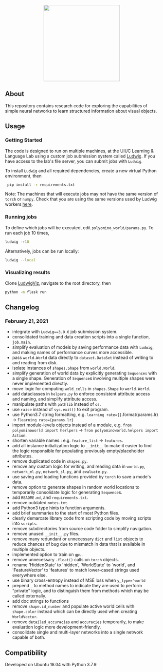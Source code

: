 <div align="center">
 <img src="images/logo.png" width="250"> 
</div>

## About

This repository contains research code for exploring the capabilities of simple neural networks to learn structured information about visual objects.

## Usage

### Getting Started

The code is designed to run on multiple machines, at the UIUC Learning & Language Lab using a custom job submission system called [Ludwig](https://github.com/phueb/Ludwig).
If you have access to the lab's file server, you can submit jobs with `Ludwig`.

To install `Ludwig` and all required dependencies, create a new virtual Python environment, then

```bash
 pip install -r requirements.txt
```

Note: The machines that will execute jobs may not have the same version of `torch` or `numpy`.
Check that you are using the same versions used by Ludwig workers [here](https://github.com/phueb/Ludwig#worker-specs).    

### Running jobs

To define which jobs will be executed, edit `polyomino_world/params.py`. To run each job 10 times,

```bash
ludwig -r10
```

Alternatively, jobs can be run locally:

```bash
ludwig --local
``` 

### Visualizing results

Clone [LudwigViz](https://github.com/phueb/Ludwig-Viz), navigate to the root directory, then

```bash
python -m flask run
```    

## Changelog

### February 21, 2021
- integrate with `Ludwig==3.0.0` job submission system.
- consolidated training and data creation scripts into a single function, `job.main`.
- simplify evaluation of models by saving performance data with `Ludwig`, and making names of performance curves more accessible.
- pass `world.World` data directly to `dataset.DataSet` instead of writing to and reading from disk.
- isolate instances of `shapes.Shape` from `world.World`.
- simplify generation of world data by explicitly generating `Sequences` with a single shape. Generation of `Sequence`s involving multiple shapes were never implemented directly.
- move logic for computing `wold_cells` in `shapes.Shape` to `world.World`.
- add dataclasses in `helpers.py` to enforce consistent attribute access and naming, and simplify attribute access.
- manipulate paths with `pathlib` instead of `os`.
- use `raise` instead of `sys.exit()` to exit program.
- use Python3.7 string formatting, e.g. `learning rate={}`.format(params.lr) -> f`learning rate={params.lr}`
- import module-levels objects instead of a module, e.g. `from polyominoworld import herlpers` -> `from polyominoworld.helpers import Action`.
- shorten variable names : e.g. `feature_list` -> `features`.
- add all instance initialization logic to `__init__` to make it easier to find the logic responsible for populating previously empty/placeholder attributes.
- remove duplicated code in `shapes.py`.
- remove any custom logic for writing, and reading data in `world.py`, `network_ml.py`, `network_sl.py`, and `evaluate.py`.
- use saving and loading functions provided by `torch` to save a mode's data.
- remove option to generate shapes in random world locations to temporarily consolidate logic for generating `Sequence`s.
- add `README.md`, and `requirements.txt`.
- remove outdated `notes.txt`.
- add Python3 type hints to function arguments.
- add brief summaries to the start of most Python files.
- clearly demarcate library code from scripting code by moving scripts into `scripts`.
- remove subdirectories from source code folder to simplify navigation.
- remove unused `__init__.py` files.
- remove many redundant or unnecessary `dict` and `list` objects to reduce chances of bug due to mismatch in data that is available in multiple objects.
- implemented option to train on `gpu`.
- remove unnecessary `.float()` calls on `torch` objects.
- rename 'HiddenState' to 'hidden', 'WorldState' to 'world', and 'FeatureVector' to 'features' to match lower-cased strings used everywhere else.
- use binary cross-entropy instead of MSE loss when `y_type='world`
- prepend `_` to method names to indicate they are used to perform "private" logic, and to distinguish them from methods which may be called externally.
- add doc strings to functions
- remove `shape.id_number` and populate active world cells with `shape.color` instead which can be directly used when creating `WorldVector`.
- remove `detailed_accuracies` and `accuracies` temporarily, to make evaluation logic more development-friendly.
- consolidate single and multi-layer networks into a single network capable of both.

## Compatibility

Developed on Ubuntu 18.04 with Python 3.7.9
